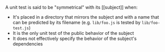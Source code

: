 A unit test is said to be "symmetrical" with its [[subject]] when:

* It's placed in a directory that mirrors the subject and with a name that can be predicted by its filename (e.g. `lib/foo.js` is tested by `lib/foo-test.js`)
* It is the only unit test of the public behavior of the subject
* It does not effectively specify the behavior of the subject's dependencies